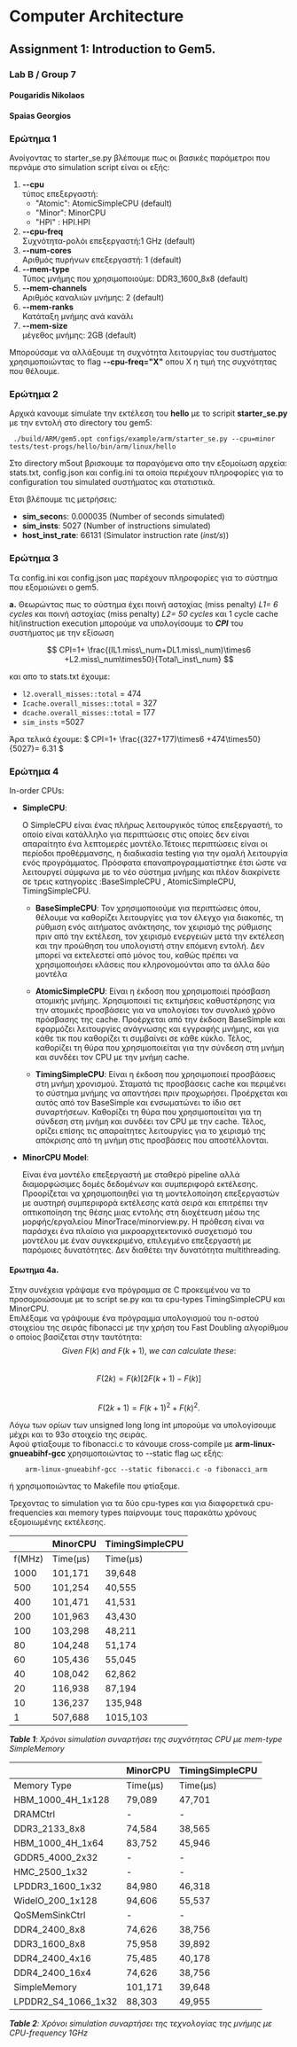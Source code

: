 # Computer Architecture  
## Assignment 1: Introduction to Gem5.
### Lab B / Group 7
#### Pougaridis Nikolaos
#### Spaias Georgios 



### Ερώτημα 1

Ανοίγοντας το starter_se.py βλέπουμε πως οι βασικές παράμετροι που περνάμε στο simulation script είναι οι εξής:
1. **--cpu** \
   τύπος επεξεργαστή:
   * "Atomic": AtomicSimpleCPU (default)
   * "Minor": MinorCPU
   * "HPI" : HPI.HPI
2. **--cpu-freq**\
  Συχνότητα-ρολόι επεξεργαστή:1 GHz (default)
4.  **--num-cores**\
    Aριθμός πυρήνων επεξεργαστή: 1 (default)
5.    **--mem-type** \
   Τύπος μνήμης που χρησιμοποιούμε: DDR3_1600_8x8 (default)
6. **--mem-channels** \
    Αριθμός καναλιών μνήμης: 2 (default)
7. **--mem-ranks** \
   Κατάταξη μνήμης ανά κανάλι
8.    **--mem-size** \
   μέγεθος μνήμης: 2GB (default)


Mπορούσαμε να αλλάξουμε τη συχνότητα λειτουργίας του συστήματος χρησιμοποιώντας το flag **--cpu-freq="Χ"** οπου Χ η τιμή της συχνότητας που θέλουμε.




### Ερώτημα 2


Αρχικά κανουμε simulate την εκτέλεση του **hello** με το scripit **starter_se.py** με την εντολή στο directory του gem5:


   `` ./build/ARM/gem5.opt configs/example/arm/starter_se.py --cpu=minor tests/test-progs/hello/bin/arm/linux/hello``


Στο directory m5out βρισκουμε τα παραγόμενα απο την εξομοίωση αρχεία: stats.txt, config.json και config.ini τα οποία περιέχουν πληροφορίες για το configuration του simulated συστήματος και στατιστικά.

Ετσι βλέπουμε τις μετρήσεις:
* **sim_secon**s: 0.000035 (Number of seconds simulated)
* **sim_insts**: 5027 (Number of instructions simulated)
* **host_inst_rate**: 66131 (Simulator instruction rate (_inst/s_))

### Ερώτημα 3

Tα config.ini και config.json μας παρέχουν πληροφορίες για το σύστημα που εξομοιώνει ο gem5.

**a.** Θεωρώντας πως το σύστημα έχει ποινή αστοχίας (miss penalty) _L1= 6 cycles_ και ποινή αστοχίας (miss penalty) _L2= 50 cycles_ και 1 cycle cache hit/instruction execution μπορούμε να υπολογίσουμε το **_CPI_** του συστήματος με την εξίσωση

$$
CPI=1+ \frac{(IL1.miss\_num+DL1.miss\_num)\times6 +L2.miss\_num\times50}{Total\_inst\_num}
$$

και απο το stats.txt έχουμε:
* ``l2.overall_misses::total``  = 474
* ``Icache.overall_misses::total`` = 327
* ``dcache.overall_misses::total`` = 177
* ``sim_insts`` =5027
  
Άρα τελικά έχουμε:
$
CPI=1+ \frac{(327+177)\times6 +474\times50}{5027}= 6.31
$

### Ερώτημα 4

In-order CPUs:

* **SimpleCPU**:
	
    Ο SimpleCPU είναι ένας πλήρως λειτουργικός τύπος επεξεργαστή, το οποίο είναι κατάλληλο για περιπτώσεις στις οποίες δεν είναι απαραίτητο ένα λεπτομερές μοντέλο.Τέτοιες περιπτώσεις είναι οι περίοδοι προθέρμανσης, η διαδικασία testing για την ομαλή λειτουργία ενός προγράμματος. Πρόσφατα επαναπρογραμματίστηκε έτσι ώστε να λειτουργεί σύμφωνα με το νέο σύστημα μνήμης και πλέον διακρίνετε σε τρεις κατηγορίες :BaseSimpleCPU , AtomicSimpleCPU, TimingSimpleCPU. 
	*	**BaseSimpleCPU**: Τον χρησιμοποιούμε για περιπτώσεις όπου, θέλουμε να καθορίζει  λειτουργίες για τον έλεγχο για διακοπές, τη ρύθμιση ενός αιτήματος ανάκτησης, τον χειρισμό της ρύθμισης πριν από την εκτέλεση, τον χειρισμό ενεργειών μετά την εκτέλεση και την προώθηση του υπολογιστή στην επόμενη εντολή. Δεν μπορεί να εκτελεστεί από μόνος του, καθώς πρέπει να χρησιμοποιήσει κλάσεις που κληρονομούνται απο τα άλλα δύο μοντέλα
	
    *	**AtomicSimpleCPU**: Είναι η έκδοση που χρησιμοποιεί πρόσβαση ατομικής μνήμης. Χρησιμοποιεί τις εκτιμήσεις καθυστέρησης για την ατομικές προσβάσεις για να υπολογίσει τον συνολικό χρόνο πρόσβασης της cache. Προέρχεται από την έκδοση BaseSimple  και εφαρμόζει λειτουργίες ανάγνωσης και εγγραφής μνήμης, και για κάθε τικ που καθορίζει τι συμβαίνει σε κάθε κύκλο. Τέλος, καθορίζει τη θύρα που χρησιμοποιείται για την σύνδεση στη μνήμη και συνδέει τον CPU με την μνήμη cache.
	
    *	**TimingSimpleCPU**: Είναι η έκδοση που χρησιμοποιεί προσβάσεις στη μνήμη χρονισμού. Σταματά τις προσβάσεις cache και περιμένει το σύστημα μνήμης να απαντήσει πριν προχωρήσει. Προέρχεται και αυτός από τον BaseSimple και ενσωματώνει το ίδιο σετ συναρτήσεων. Καθορίζει τη θύρα που χρησιμοποιείται για τη σύνδεση στη μνήμη και συνδέει τον CPU με την cache. Τέλος, ορίζει επίσης τις απαραίτητες λειτουργίες για το χειρισμό της απόκρισης από τη μνήμη στις προσβάσεις που αποστέλλονται.

* **MinorCPU Model**:
  
   Είναι ένα μοντέλο επεξεργαστή με σταθερό pipeline αλλά διαμορφώσιμες δομές δεδομένων και συμπεριφορά εκτέλεσης. Προορίζεται να χρησιμοποιηθεί για τη μοντελοποίηση επεξεργαστών με αυστηρή συμπεριφορά εκτέλεσης κατά σειρά και επιτρέπει την οπτικοποίηση της θέσης μιας εντολής στη διοχέτευση μέσω της μορφής/εργαλείου MinorTrace/minorview.py. Η πρόθεση είναι να παράσχει ένα πλαίσιο για μικροαρχιτεκτονικό συσχετισμό του μοντέλου με έναν συγκεκριμένο, επιλεγμένο επεξεργαστή με παρόμοιες δυνατότητες. Δεν διαθέτει την δυνατότητα multithreading.

#### Ερωτημα 4a.

 Στην συνέχεια γράψαμε ενα πρόγραμμα σε C προκειμένου να το προσομοιώσουμε με το script se.py και τα cpu-types TimingSimpleCPU και MinorCPU.  
 Επιλέξαμε να γράψουμε ένα πρόγραμμα υπολογισμού του n-οστού στοιχείου της σειράς fibonacci με την χρήση του Fast Doubling αλγορίθμου o οποίος βασίζεται στην ταυτότητα:  
$$Given~ F(k)~ and~ F(k+1),~ we~ can~ calculate~ these: $$  
$$F(2k)=F(k)[2F(k+1)−F(k)]$$  
$$F(2k+1)=F(k+1)^2+F(k)^2.$$

Λόγω των ορίων των unsigned long long int μπορούμε να υπολογίσουμε μέχρι και το 93ο στοιχείο της σειράς.  
Αφού φτίαξουμε το fibonacci.c το κάνουμε cross-compile με **arm-linux-gnueabihf-gcc** χρησιμοποιώντας το --static flag ως εξής:

        arm-linux-gnueabihf-gcc --static fibonacci.c -o fibonacci_arm  

ή χρησιμοποιώντας το Makefile που φτίαξαμε.

Τρεχοντας το simulation για τα δύο cpu-types και για διαφορετικά cpu-frequencies και memory types παίρνουμε τους παρακάτω χρόνους εξομοιωμένης εκτέλεσης.

<center>

|        | MinorCPU       | TimingSimpleCPU |
|--------|----------------|-----------------|
| f(MHz) | Time(μs)       | Time(μs)        |
| 1000   |     101,171    |     39,648      |
| 500    |     101,254    |     40,555      |
| 400    |     101,471    |     41,531      |
| 200    |     101,963    |     43,430      |
| 100    |     103,298    |     48,211      |
| 80     |     104,248    |     51,174      |
| 60     |     105,436    |     55,045      |
| 40     |     108,042    |     62,862      |
| 20     |     116,938    |     87,194      |
| 10     |     136,237    |     135,948     |
| 1      |     507,688    |     1015,103    |

</center>

***Table 1**: Χρόνοι simulation συναρτήσει της συχνότητας CPU με mem-type SimpleMemory*

<center>

|                            |     MinorCPU    |     TimingSimpleCPU    |
|----------------------------|-----------------|------------------------|
|     Memory Type            |     Time(μs)    |     Time(μs)           |
|     HBM_1000_4H_1x128      |     79,089      |     47,701             |
|     DRAMCtrl               |     -           |      -                 |
|     DDR3_2133_8x8          |     74,584      |     38,565             |
|     HBM_1000_4H_1x64       |     83,752      |     45,946             |
|     GDDR5_4000_2x32        |     -           |     -                  |
|     HMC_2500_1x32          |     -           |     -                  |
|     LPDDR3_1600_1x32       |     84,980      |     46,318             |
|     WideIO_200_1x128       |     94,606      |     55,537             |
|     QoSMemSinkCtrl         |     -           |     -                  |
|     DDR4_2400_8x8          |     74,626      |     38,756             |
|     DDR3_1600_8x8          |     75,958      |     39,892             |
|     DDR4_2400_4x16         |     75,485      |     40,178             |
|     DDR4_2400_16x4         |     74,626      |     38,756             |
|     SimpleMemory           |     101,171     |     39,648             |
|     LPDDR2_S4_1066_1x32    |     88,303      |     49,955             |
</center>

_**Table 2**: Χρόνοι simulation συναρτήσει της τεχνολογίας της μνήμης με CPU-frequency 1GHz_
